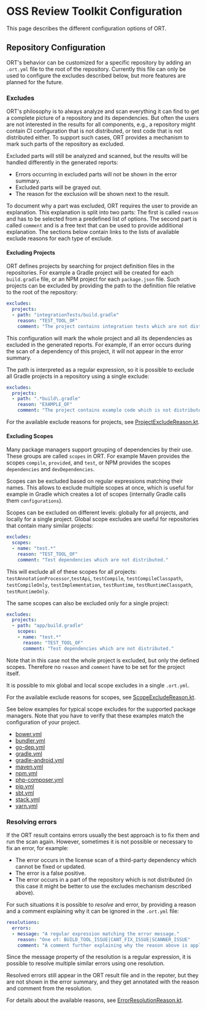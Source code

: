 # OSS Review Toolkit Configuration

This page describes the different configuration options of ORT.

## Repository Configuration

ORT's behavior can be customized for a specific repository by adding an `.ort.yml` file to the root of the repository.
Currently this file can only be used to configure the excludes described below, but more features are planned for the
future.

### Excludes

ORT's philosophy is to always analyze and scan everything it can find to get a complete picture of a repository and its
dependencies. But often the users are not interested in the results for all components, e.g., a repository might contain
CI configuration that is not distributed, or test code that is not distributed either. To support such cases, ORT
provides a mechanism to mark such parts of the repository as excluded.

Excluded parts will still be analyzed and scanned, but the results will be handled differently in the generated reports:

* Errors occurring in excluded parts will not be shown in the error summary.
* Excluded parts will be grayed out.
* The reason for the exclusion will be shown next to the result.

To document why a part was excluded, ORT requires the user to provide an explanation. This explanation is split into two
parts: The first is called `reason` and has to be selected from a predefined list of options. The second part is called
`comment` and is a free text that can be used to provide additional explanation. The sections below contain links to the
lists of available exclude reasons for each type of exclude.

#### Excluding Projects

ORT defines projects by searching for project definition files in the repositories. For example a Gradle project will be
created for each `build.gradle` file, or an NPM project for each `package.json` file. Such projects can be excluded by
providing the path to the definition file relative to the root of the repository:

```yaml
excludes:
  projects:
  - path: "integrationTests/build.gradle"
    reason: "TEST_TOOL_OF"
    comment: "The project contains integration tests which are not distributed."
```

This configuration will mark the whole project and all its dependencies as excluded in the generated reports. For
example, if an error occurs during the scan of a dependency of this project, it will not appear in the error summary.

The path is interpreted as a regular expression, so it is possible to exclude all Gradle projects in a repository using
a single exclude:

```yaml
excludes:
  projects:
  - path: ".*build\.gradle"
    reason: "EXAMPLE_OF"
    comment: "The project contains example code which is not distributed."
```

For the available exclude reasons for projects, see
[ProjectExcludeReason.kt](../model/src/main/kotlin/config/ProjectExcludeReason.kt).

#### Excluding Scopes

Many package managers support grouping of dependencies by their use. These groups are called `scopes` in ORT. For
example Maven provides the scopes `compile`, `provided`, and `test`, or NPM provides the scopes `dependencies` and
`devDependencies`.

Scopes can be excluded based on regular expressions matching their names. This allows to exclude
multiple scopes at once, which is useful for example in Gradle which creates a lot of scopes (internally Gradle calls
them `configurations`).

Scopes can be excluded on different levels: globally for all projects, and locally for a single project. Global scope
excludes are useful for repositories that contain many similar projects:

```yaml
excludes:
  scopes:
  - name: "test.*"
    reason: "TEST_TOOL_OF"
    comment: "Test dependencies which are not distributed."
```

This will exclude all of these scopes for all projects: `testAnnotationProcessor`,`testApi`, `testCompile`,
`testCompileClasspath`, `testCompileOnly`, `testImplementation`, `testRuntime`, `testRuntimeClasspath`,
`testRuntimeOnly`.

The same scopes can also be excluded only for a single project:

```yaml
excludes:
  projects:
  - path: "app/build.gradle"
    scopes:
    - name: "test.*"
      reason: "TEST_TOOL_OF"
      comment: "Test dependencies which are not distributed."
```

Note that in this case not the whole project is excluded, but only the defined scopes. Therefore no `reason` and
`comment` have to be set for the project itself.

It is possible to mix global and local scope excludes in a single `.ort.yml`.

For the available exclude reasons for scopes, see
[ScopeExcludeReason.kt](../model/src/main/kotlin/config/ScopeExcludeReason.kt).

See below examples for typical scope excludes for the supported package managers. Note that you have to verify that
these examples match the configuration of your project.

* [bower.yml](examples/bower.yml)
* [bundler.yml](examples/bundler.yml)
* [go-dep.yml](examples/go-dep.yml)
* [gradle.yml](examples/gradle.yml)
* [gradle-android.yml](examples/gradle-android.yml)
* [maven.yml](examples/maven.yml)
* [npm.yml](examples/npm.yml)
* [php-composer.yml](examples/php-composer.yml)
* [pip.yml](examples/pip.yml)
* [sbt.yml](examples/sbt.yml)
* [stack.yml](examples/stack.yml)
* [yarn.yml](examples/yarn.yml)

### Resolving errors

If the ORT result contains errors usually the best approach is to fix them and run the scan again. However, sometimes it
is not possible or necessary to fix an error, for example:

* The error occurs in the license scan of a third-party dependency which cannot be fixed or updated.
* The error is a false positive.
* The error occurs in a part of the repository which is not distributed (in this case it might be better to use the
  excludes mechanism described above).

For such situations it is possible to *resolve* and error, by providing a reason and a comment explaining why it can be
ignored in the `.ort.yml` file:

```yaml
resolutions:
  errors:
  - message: "A regular expression matching the error message."
    reason: "One of: BUILD_TOOL_ISSUE|CANT_FIX_ISSUE|SCANNER_ISSUE"
    comment: "A comment further explaining why the reason above is applicable here."
```

Since the message property of the resolution is a regular expression, it is possible to resolve multiple similar errors
using one resolution.

Resolved errors still appear in the ORT result file and in the repoter, but they are not shown in the error summary, and
they get annotated with the reason and comment from the resolution.

For details about the available reasons, see
[ErrorResolutionReason.kt](../model/src/main/kotlin/config/ErrorResolutionReason.kt).
